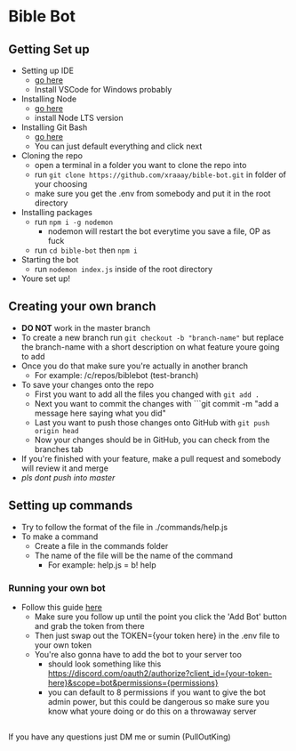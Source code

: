 # Bible Bot

## Getting Set up

- Setting up IDE
  - [go here](https://code.visualstudio.com/)
  - Install VSCode for Windows probably
- Installing Node
  - [go here](https://nodejs.org/en/)
  - install Node LTS version
- Installing Git Bash
  - [go here](https://git-scm.com/downloads)
  - You can just default everything and click next
- Cloning the repo
  - open a terminal in a folder you want to clone the repo into
  - run ```git clone https://github.com/xraaay/bible-bot.git``` in folder of your choosing
  - make sure you get the .env from somebody and put it in the root directory
- Installing packages 
  - run ```npm i -g nodemon```
    - nodemon will restart the bot everytime you save a file, OP as fuck
  - run ```cd bible-bot``` then ```npm i```
- Starting the bot
  - run ```nodemon index.js``` inside of the root directory
- Youre set up!

## Creating your own branch
- **DO NOT** work in the master branch
- To create a new branch run ```git checkout -b "branch-name"``` but replace the branch-name with a short description on what feature youre going to add
- Once you do that make sure you're actually in another branch
  - For example: /c/repos/biblebot (test-branch)
- To save your changes onto the repo
  - First you want to add all the files you changed with ```git add .```
  - Next you want to commit the changes with ```git commit -m "add a message here saying what you did"
  - Last you want to push those changes onto GitHub with ```git push origin head``` 
  - Now your changes should be in GitHub, you can check from the branches tab
- If you're finished with your feature, make a pull request and somebody will review it and merge
- *pls dont push into master*

## Setting up commands

- Try to follow the format of the file in ./commands/help.js
- To make a command
  - Create a file in the commands folder
  - The name of the file will be the name of the command
    - For example: help.js = b! help

### Running your own bot
- Follow this guide [here](https://discordjs.guide/preparations/setting-up-a-bot-application.html#creating-your-bot)
  - Make sure you follow up until the point you click the 'Add Bot' button and grab the token from there
  - Then just swap out the TOKEN={your token here} in the .env file to your own token
  - You're also gonna have to add the bot to your server too 
    - should look something like this https://discord.com/oauth2/authorize?client_id={your-token-here}&scope=bot&permissions={permissions}
    - you can default to 8 permissions if you want to give the bot admin power, but this could be dangerous so make sure you know what youre doing or do this on a throwaway server

##

If you have any questions just DM me or sumin (PullOutKing)